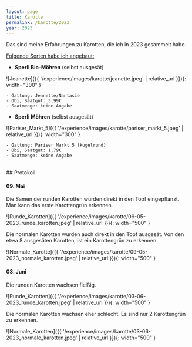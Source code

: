 ```yaml
---
layout: page
title: Karotte
permalink: /karotte/2023
year: 2023
---
```


Das sind meine Erfahrungen zu Karotten, die ich in 2023 gesammelt habe.

<u>Folgende Sorten habe ich angebaut:</u>

- **Sperli Bio-Möhren** (selbst ausgesät)

![Jeanette]({{ '/experience/images/karotte/jeanette.jpeg' | relative_url }}){: width="300" }

    - Gattung: Jeanette/Nantasie
    - Obi, Saatgut: 3,99€
    - Saatmenge: keine Angabe

- **Sperli Möhren** (selbst ausgesät)

![Pariser_Markt_5]({{ '/experience/images/karotte/pariser_markt_5.jpeg' | relative_url }}){: width="300" }

    - Gattung: Pariser Markt 5 (kugelrund)
    - Obi, Saatgut: 1,79€
    - Saatmenge: keine Angabe

<br>
## Protokoll

#### <b>09. Mai</b>
Die Samen der runden Karotten wurden direkt in den Topf eingepflanzt. Man kann das erste Karottengrün erkennen. 

![Runde_Karotten]({{ '/experience/images/karotte/09-05-2023_runde_karotten.jpeg' | relative_url }}){: width="500" }

Die normalen Karotten wurden auch direkt in den Topf ausgesät. Von den etwa 8 ausgesäten Karotten, ist ein Karottengrün zu erkennen.

![Normale_Karotte]({{ '/experience/images/karotte/09-05-2023_normale_karotten.jpeg' | relative_url }}){: width="500" }

#### <b>03. Juni</b>
Die runden Karotten wachsen fleißig.

![Runde_Karotten]({{ '/experience/images/karotte/03-06-2023_runde_karotten.jpeg' | relative_url }}){: width="500" }

Die normalen Karotten wachsen eher schlecht. Es sind nur 2 Karottengrün zu erkennen.

![Normale_Karotten]({{ '/experience/images/karotte/03-06-2023_normale_karotten.jpeg' | relative_url }}){: width="500" }

